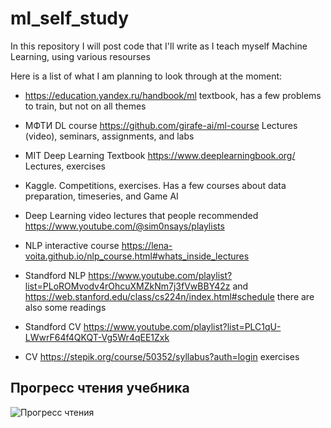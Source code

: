 # ml_self_study
In this repository I will post code that I'll write as I teach myself Machine Learning, using various resourses


Here is a list of what I am planning to look through at the moment:

- https://education.yandex.ru/handbook/ml textbook, has a few problems to train, but not on all themes
- МФТИ DL course https://github.com/girafe-ai/ml-course Lectures (video), seminars, assignments, and labs
- MIT Deep Learning Textbook https://www.deeplearningbook.org/  Lectures, exercises
- Kaggle. Competitions, exercises. Has a few courses about data preparation, timeseries, and Game AI
- Deep Learning video lectures that people recommended https://www.youtube.com/@sim0nsays/playlists

- NLP interactive course https://lena-voita.github.io/nlp_course.html#whats_inside_lectures
- Standford NLP https://www.youtube.com/playlist?list=PLoROMvodv4rOhcuXMZkNm7j3fVwBBY42z and https://web.stanford.edu/class/cs224n/index.html#schedule there are also some readings
- Standford CV https://www.youtube.com/playlist?list=PLC1qU-LWwrF64f4QKQT-Vg5Wr4qEE1Zxk
- CV https://stepik.org/course/50352/syllabus?auth=login exercises



## Прогресс чтения учебника

![Прогресс чтения](https://img.shields.io/badge/Прогресс-1/45-4caf50)


